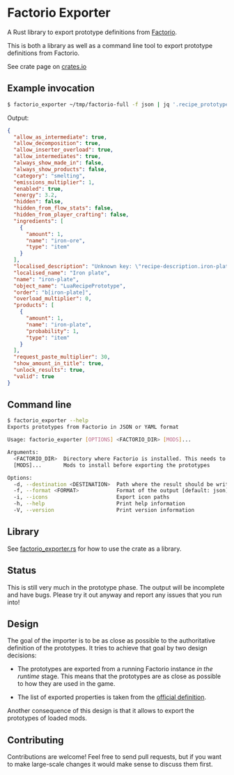 # Factorio Exporter

A Rust library to export prototype definitions from
[Factorio](http://www.factorio.com).

This is both a library as well as a command line tool to export prototype
definitions from Factorio.

See crate page on [crates.io](https://crates.io/crates/factorio-exporter)

## Example invocation

```sh
$ factorio_exporter ~/tmp/factorio-full -f json | jq '.recipe_prototypes["iron-plate"]'
```

Output:

```json
{
  "allow_as_intermediate": true,
  "allow_decomposition": true,
  "allow_inserter_overload": true,
  "allow_intermediates": true,
  "always_show_made_in": false,
  "always_show_products": false,
  "category": "smelting",
  "emissions_multiplier": 1,
  "enabled": true,
  "energy": 3.2,
  "hidden": false,
  "hidden_from_flow_stats": false,
  "hidden_from_player_crafting": false,
  "ingredients": [
    {
      "amount": 1,
      "name": "iron-ore",
      "type": "item"
    }
  ],
  "localised_description": "Unknown key: \"recipe-description.iron-plate\"",
  "localised_name": "Iron plate",
  "name": "iron-plate",
  "object_name": "LuaRecipePrototype",
  "order": "b[iron-plate]",
  "overload_multiplier": 0,
  "products": [
    {
      "amount": 1,
      "name": "iron-plate",
      "probability": 1,
      "type": "item"
    }
  ],
  "request_paste_multiplier": 30,
  "show_amount_in_title": true,
  "unlock_results": true,
  "valid": true
}
```

## Command line

```sh
$ factorio_exporter --help
Exports prototypes from Factorio in JSON or YAML format

Usage: factorio_exporter [OPTIONS] <FACTORIO_DIR> [MODS]...

Arguments:
  <FACTORIO_DIR>  Directory where Factorio is installed. This needs to be the full version. Neither the demo nor the headless version are sufficient
  [MODS]...       Mods to install before exporting the prototypes

Options:
  -d, --destination <DESTINATION>  Path where the result should be written. Uses STDOUT if not specified
  -f, --format <FORMAT>            Format of the output [default: json] [possible values: json, yaml]
  -i, --icons                      Export icon paths
  -h, --help                       Print help information
  -V, --version                    Print version information
```

## Library

See [factorio_exporter.rs](https://github.com/MForster/factorio-exporter/blob/main/src/bin/factorio_exporter.rs)
for how to use the crate as a library.

## Status

This is still very much in the prototype phase. The output will be incomplete
and have bugs. Please try it out anyway and report any issues that you run into!

## Design

The goal of the importer is to be as close as possible to the authoritative
definition of the prototypes. It tries to achieve that goal by two design decisions:

* The prototypes are exported from a running Factorio instance *in the runtime*
  stage. This means that the prototypes are as close as possible to how they are
  used in the game.

* The list of exported properties is taken from the [official
  definition](https://lua-api.factorio.com/latest/json-docs.html).

Another consequence of this design is that it allows to export the
prototypes of loaded mods.

## Contributing

Contributions are welcome! Feel free to send pull requests, but if you want to
make large-scale changes it would make sense to discuss them first.

